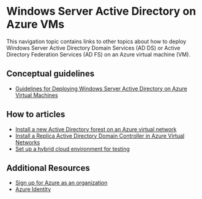<properties 
	pageTitle="Windows Server Active Directory on Azure VMs" 
	description="You can run Windows Server Active Directory Domain Services (AD DS) or Active Directory Federation Services (AD FS) on Azure virtual machines." 
	services="active-directory" 
	documentationCenter="" 
	authors="markusvi" 
	manager="stevenpo" 
	tags="azure-classic-portal"/>

<tags 
	ms.service="active-directory" 
	ms.date="10/20/2015" 
	wacn.date=""/>


# Windows Server Active Directory on Azure VMs


This navigation topic contains links to other topics about how to deploy Windows Server Active Directory Domain Services (AD DS) or Active Directory Federation Services (AD FS) on an Azure virtual machine (VM). 

## Conceptual guidelines

- [Guidelines for Deploying Windows Server Active Directory on Azure Virtual Machines](https://msdn.microsoft.com/zh-CN/library/azure/jj156090.aspx) 

## How to articles

- [Install a new Active Directory forest on an Azure virtual network](/documentation/articles/active-directory-new-forest-virtual-machine)
- [Install a Replica Active Directory Domain Controller in Azure Virtual Networks](/documentation/articles/virtual-networks-install-replica-active-directory-domain-controller) 
- [Set up a hybrid cloud environment for testing](/documentation/articles/virtual-networks-setup-hybrid-cloud-environment-testing)


## Additional Resources

- [Sign up for Azure as an organization](/documentation/articles/sign-up-organization)
- [Azure Identity](/documentation/articles/fundamentals-identity)




